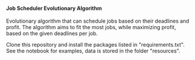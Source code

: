 #### Job Scheduler Evolutionary Algorithm

Evolutionary algorithm that can schedule jobs based on their deadlines and profit.
The algorithm aims to fit the most jobs, while maximizing profit, based on the given deadlines per job.

Clone this repository and install the packages listed in "requirements.txt". See the notebook for examples, data is stored in the folder "resources".
